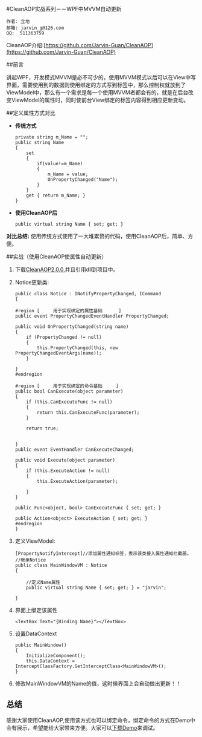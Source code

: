 #CleanAOP实战系列－－WPF中MVVM自动更新
	
	作者: 立地
	邮箱: jarvin_g@126.com
	QQ:  511363759
	
CleanAOP介绍:[https://github.com/Jarvin-Guan/CleanAOP](https://github.com/Jarvin-Guan/CleanAOP)

##前言

 讲起WPF，开发模式MVVM是必不可少的，使用MVVM模式以后可以在View中写界面，需要使用到的数据则使用绑定的方式写到标签中，那么控制权就放到了ViewModel中，那么有一个需求是每一个使用MVVM者都会有的，就是在后台改变ViewModel的属性时，同时使前台View绑定的标签内容得到相应更新变动。
 
##定义属性方式对比
 *  **传统方式**

		private string m_Name = "";
        public string Name
        {
            set
            { 
				if(value!=m_Name)
				{
                	m_Name = value; 
			    	OnPropertyChanged("Name"); 
			    }
			}
            get { return m_Name; }
        }

 *  **使用CleanAOP后**

		public virtual string Name { set; get; }

**对比总结:**
	使用传统方式使用了一大堆累赘的代码，使用CleanAOP后，简单、方便。
	
	
##实战（使用CleanAOP使属性自动更新）


 1. 下载[CleanAOP2.0.0](http://yun.baidu.com/s/1o65ZbHS),并且引用dll到项目中。
 3. Notice更新类:
 
 		public class Notice : INotifyPropertyChanged, ICommand
    	{

       	#region [     用于实现绑定的属性基础      ]
        public event PropertyChangedEventHandler PropertyChanged;

        public void OnPropertyChanged(string name)
        {
            if (PropertyChanged != null)
            {
                this.PropertyChanged(this, new PropertyChangedEventArgs(name));
            }

        }
        #endregion

        #region [     用于实现绑定的命令基础     ]
        public bool CanExecute(object parameter)
        {
            if (this.CanExecuteFunc != null)
            {
                return this.CanExecuteFunc(parameter);
            }

            return true;


        }
        public event EventHandler CanExecuteChanged;

        public void Execute(object parameter)
        {
            if (this.ExecuteAction != null)
            {
                this.ExecuteAction(parameter);

            }
        }

        public Func<object, bool> CanExecuteFunc { set; get; }

        public Action<object> ExecuteAction { set; get; }
        #endregion
    	}
 2. 定义ViewModel:
 
 		[PropertyNotifyIntercept]//添加属性通知标签，表示该类接入属性通知拦截器。
    	//继承Notice
    	public class MainWindowVM : Notice
    	{
    	
        	//定义Name属性
        	public virtual string Name { set; get; } = "jarvin";

        }
 3. 界面上绑定该属性
 		
 		<TextBox Text="{Binding Name}"></TextBox>
 4. 设置DataContext
 		
 		public MainWindow()
        {
            InitializeComponent();
            this.DataContext = InterceptClassFactory.GetInterceptClass<MainWindowVM>();
        }

 5. 修改MainWindowVM的Name的值，这时候界面上会自动做出更新！！

 
## 总结

感谢大家使用CleanAOP,使用该方式也可以绑定命令，绑定命令的方式在Demo中会有展示，希望能给大家带来方便。大家可以[下载Demo](http://pan.baidu.com/s/1ntxTH5B)来调试。


